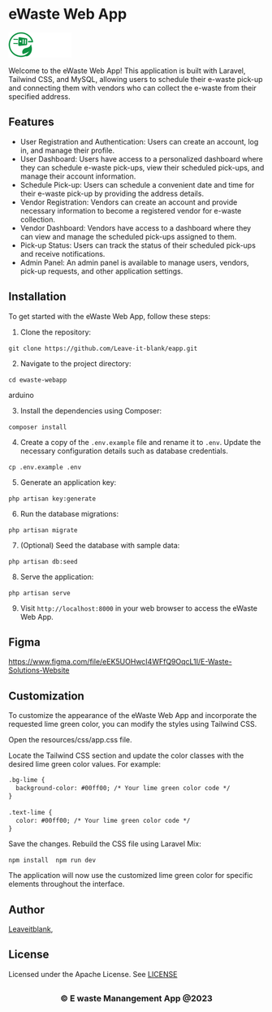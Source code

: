  
# eWaste Web App

![eWaste Web App](public/Landing_Page/Logo_white.png)

Welcome to the eWaste Web App! This application is built with Laravel, Tailwind CSS, and MySQL, allowing users to schedule their e-waste pick-up and connecting them with vendors who can collect the e-waste from their specified address.

## Features

- User Registration and Authentication: Users can create an account, log in, and manage their profile.
- User Dashboard: Users have access to a personalized dashboard where they can schedule e-waste pick-ups, view their scheduled pick-ups, and manage their account information.
- Schedule Pick-up: Users can schedule a convenient date and time for their e-waste pick-up by providing the address details.
- Vendor Registration: Vendors can create an account and provide necessary information to become a registered vendor for e-waste collection.
- Vendor Dashboard: Vendors have access to a dashboard where they can view and manage the scheduled pick-ups assigned to them.
- Pick-up Status: Users can track the status of their scheduled pick-ups and receive notifications.
- Admin Panel: An admin panel is available to manage users, vendors, pick-up requests, and other application settings.

## Installation

To get started with the eWaste Web App, follow these steps:

1. Clone the repository:

```git clone https://github.com/Leave-it-blank/eapp.git```

2. Navigate to the project directory:

```cd ewaste-webapp```

arduino

3. Install the dependencies using Composer:

```composer install```

4. Create a copy of the `.env.example` file and rename it to `.env`. Update the necessary configuration details such as database credentials.

```cp .env.example .env```
 

5. Generate an application key:

```php artisan key:generate```


6. Run the database migrations:

```php artisan migrate```


7. (Optional) Seed the database with sample data:

```php artisan db:seed```

 
8. Serve the application:

```php artisan serve```

 

9. Visit `http://localhost:8000` in your web browser to access the eWaste Web App.

## Figma

https://www.figma.com/file/eEK5UOHwcI4WFfQ9OqcL1I/E-Waste-Solutions-Website 

## Customization

To customize the appearance of the eWaste Web App and incorporate the requested lime green color, you can modify the styles using Tailwind CSS.

 
Open the resources/css/app.css file.

Locate the Tailwind CSS section and update the color classes with the desired lime green color values. For example:

 
```
.bg-lime {
  background-color: #00ff00; /* Your lime green color code */
}

.text-lime {
  color: #00ff00; /* Your lime green color code */
} 
``` 

Save the changes.
Rebuild the CSS file using Laravel Mix:
 
``npm install 
 npm run dev``
 
The application will now use the customized lime green color for specific elements throughout the interface.



## Author

[Leaveitblank](https://github.com/Leave-it-blank),  

## License

Licensed under the Apache License. See [LICENSE](LICENSE)

## <h3 align="center"> © E waste Manangement App @2023 <h3/>
